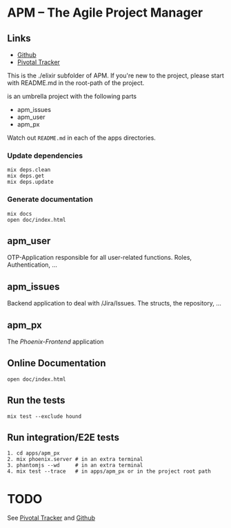 # APM – The Agile Project Manager

## Links

  * [Github][]
  * [Pivotal Tracker][]

This is the ./elixir subfolder of APM.
If you're new to the project, please start with README.md in the root-path
of the project.

is an umbrella project with the following parts

  * apm_issues
  * apm_user
  * apm_px

Watch out `README.md` in each of the apps directories.

### Update dependencies

    mix deps.clean
    mix deps.get
    mix deps.update

### Generate documentation

    mix docs
    open doc/index.html

## apm_user

OTP-Application responsible for all user-related functions.
Roles, Authentication, ...

## apm_issues

Backend application to deal with /Jira/Issues. The structs, the repository, ...

## apm_px

The _Phoenix-Frontend_ application

## Online Documentation

    open doc/index.html

## Run the tests

    mix test --exclude hound

## Run integration/E2E tests

    1. cd apps/apm_px
    2. mix phoenix.server # in an extra terminal
    3. phantomjs --wd     # in an extra terminal
    4. mix test --trace   # in apps/apm_px or in the project root path


# TODO

 See [Pivotal Tracker][] and [Github][]





[Github]: https://github.com/iboard/apm
[Pivotal Tracker]: https://www.pivotaltracker.com/n/projects/2079917

